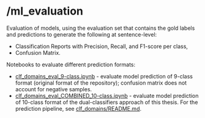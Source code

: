 /ml_evaluation
=======================
Evaluation of models, using the evaluation set that contains the gold labels and predictions to generate the following at sentence-level:
- Classification Reports with Precision, Recall, and F1-score per class,
- Confusion Matrix.

Notebooks to evaluate different prediction formats:
- [clf_domains_eval_9-class.ipynb](clf_domains_eval_9-class.ipynb) - evaluate model prediction of 9-class format (original format of the repository); confusion matrix does not account for negative samples.
- [clf_domains_eval_COMBINED_10-class.ipynb](clf_domains_eval_COMBINED_10-class.ipynb) - evaluate model prediction of 10-class format of the dual-classifiers approach of this thesis. For the prediction pipeline, see [clf_domains/README.md](clf_domains/README.md).

